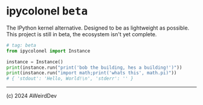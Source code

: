 # ipycolonel <kbd>beta</kbd>

The IPython kernel alternative. Designed to be as lightweight as possible.
This project is still in beta, the ecosystem isn't yet complete.

```python
# tag: beta
from ipycolonel import Instance

instance = Instance()
print(instance.run("print('bob the building, hes a building!')"))
print(instance.run("import math;print('whats this', math.pi)"))
# { 'stdout': 'Hello, World!\n', 'stderr': '' }
```

***

(c) 2024 AWeirdDev
